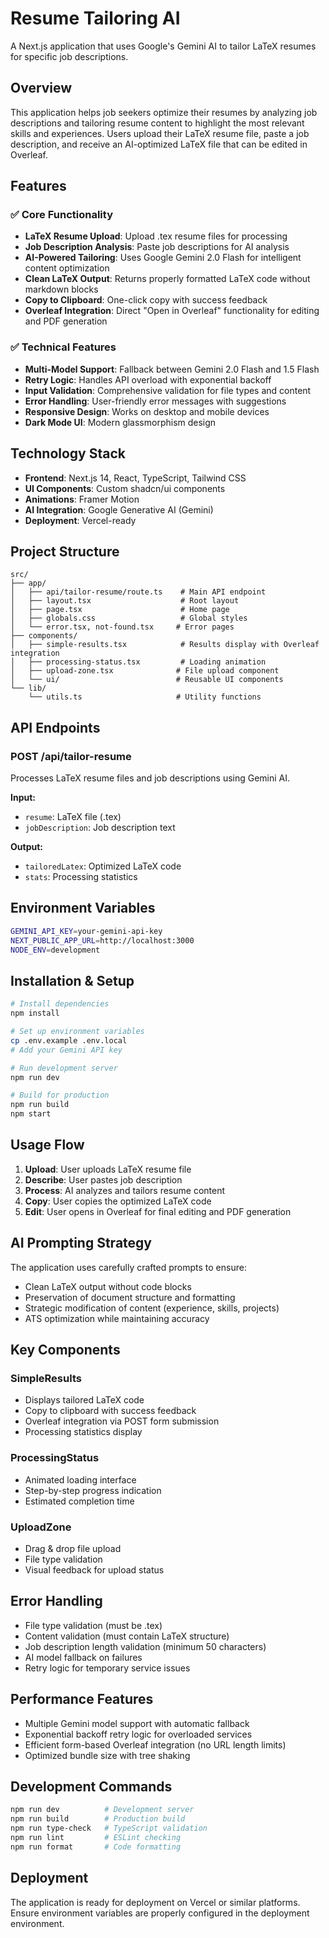 # Resume Tailoring AI

A Next.js application that uses Google's Gemini AI to tailor LaTeX resumes for specific job descriptions.

## Overview

This application helps job seekers optimize their resumes by analyzing job descriptions and tailoring resume content to highlight the most relevant skills and experiences. Users upload their LaTeX resume file, paste a job description, and receive an AI-optimized LaTeX file that can be edited in Overleaf.

## Features

### ✅ Core Functionality
- **LaTeX Resume Upload**: Upload .tex resume files for processing
- **Job Description Analysis**: Paste job descriptions for AI analysis
- **AI-Powered Tailoring**: Uses Google Gemini 2.0 Flash for intelligent content optimization
- **Clean LaTeX Output**: Returns properly formatted LaTeX code without markdown blocks
- **Copy to Clipboard**: One-click copy with success feedback
- **Overleaf Integration**: Direct "Open in Overleaf" functionality for editing and PDF generation

### ✅ Technical Features
- **Multi-Model Support**: Fallback between Gemini 2.0 Flash and 1.5 Flash
- **Retry Logic**: Handles API overload with exponential backoff
- **Input Validation**: Comprehensive validation for file types and content
- **Error Handling**: User-friendly error messages with suggestions
- **Responsive Design**: Works on desktop and mobile devices
- **Dark Mode UI**: Modern glassmorphism design

## Technology Stack

- **Frontend**: Next.js 14, React, TypeScript, Tailwind CSS
- **UI Components**: Custom shadcn/ui components
- **Animations**: Framer Motion
- **AI Integration**: Google Generative AI (Gemini)
- **Deployment**: Vercel-ready

## Project Structure

```
src/
├── app/
│   ├── api/tailor-resume/route.ts    # Main API endpoint
│   ├── layout.tsx                    # Root layout
│   ├── page.tsx                      # Home page
│   ├── globals.css                   # Global styles
│   └── error.tsx, not-found.tsx     # Error pages
├── components/
│   ├── simple-results.tsx            # Results display with Overleaf integration
│   ├── processing-status.tsx         # Loading animation
│   ├── upload-zone.tsx              # File upload component
│   └── ui/                          # Reusable UI components
└── lib/
    └── utils.ts                     # Utility functions
```

## API Endpoints

### POST /api/tailor-resume
Processes LaTeX resume files and job descriptions using Gemini AI.

**Input:**
- `resume`: LaTeX file (.tex)
- `jobDescription`: Job description text

**Output:**
- `tailoredLatex`: Optimized LaTeX code
- `stats`: Processing statistics

## Environment Variables

```bash
GEMINI_API_KEY=your-gemini-api-key
NEXT_PUBLIC_APP_URL=http://localhost:3000
NODE_ENV=development
```

## Installation & Setup

```bash
# Install dependencies
npm install

# Set up environment variables
cp .env.example .env.local
# Add your Gemini API key

# Run development server
npm run dev

# Build for production
npm run build
npm start
```

## Usage Flow

1. **Upload**: User uploads LaTeX resume file
2. **Describe**: User pastes job description
3. **Process**: AI analyzes and tailors resume content
4. **Copy**: User copies the optimized LaTeX code
5. **Edit**: User opens in Overleaf for final editing and PDF generation

## AI Prompting Strategy

The application uses carefully crafted prompts to ensure:
- Clean LaTeX output without code blocks
- Preservation of document structure and formatting
- Strategic modification of content (experience, skills, projects)
- ATS optimization while maintaining accuracy

## Key Components

### SimpleResults
- Displays tailored LaTeX code
- Copy to clipboard with success feedback
- Overleaf integration via POST form submission
- Processing statistics display

### ProcessingStatus
- Animated loading interface
- Step-by-step progress indication
- Estimated completion time

### UploadZone
- Drag & drop file upload
- File type validation
- Visual feedback for upload status

## Error Handling

- File type validation (must be .tex)
- Content validation (must contain LaTeX structure)
- Job description length validation (minimum 50 characters)
- AI model fallback on failures
- Retry logic for temporary service issues

## Performance Features

- Multiple Gemini model support with automatic fallback
- Exponential backoff retry logic for overloaded services
- Efficient form-based Overleaf integration (no URL length limits)
- Optimized bundle size with tree shaking

## Development Commands

```bash
npm run dev          # Development server
npm run build        # Production build
npm run type-check   # TypeScript validation
npm run lint         # ESLint checking
npm run format       # Code formatting
```

## Deployment

The application is ready for deployment on Vercel or similar platforms. Ensure environment variables are properly configured in the deployment environment.